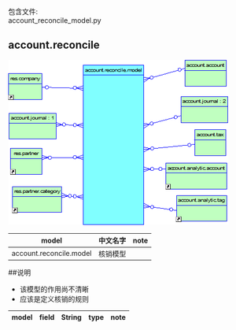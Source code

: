 包含文件:  
account_reconcile_model.py  


## account.reconcile

![reconcile](https://github.com/odooht/odoo-docs/blob/master/model/image/account.reconcile.png)


model|中文名字|note
-----|-------|----
account.reconcile.model|核销模型|

##说明
* 该模型的作用尚不清晰
* 应该是定义核销的规则


model|field|String|type|note
-----|-----|------|----|----
